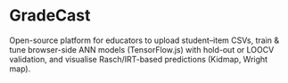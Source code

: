 # GradeCast
Open-source platform for educators to upload student–item CSVs, train &amp; tune browser-side ANN models (TensorFlow.js) with hold-out or LOOCV validation, and visualise Rasch/IRT-based predictions (Kidmap, Wright map).
